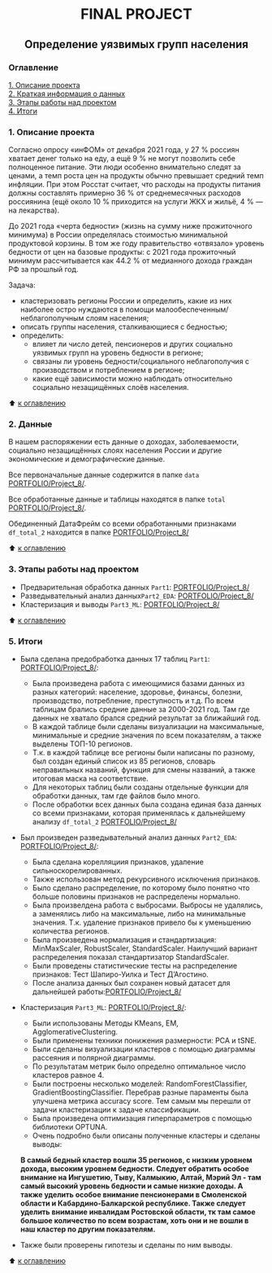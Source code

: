 # <Center>FINAL PROJECT
## <CENTER>Определение уязвимых групп населения

### Оглавление
[1. Описание проекта](./README.md#1-Описание-проекта)  
[2. Краткая информация о данных](./README.md#2-Данные)  
[3. Этапы работы над проектом](./README.md#3-Этапы-работы-над-проектом)  
[4. Итоги](./README.md#4-Итоги)    

### 1. Описание проекта

Согласно опросу «инФОМ» от декабря 2021 года, у 27 % россиян хватает денег только на еду, а ещё 9 % не могут позволить себе полноценное питание. Эти люди особенно внимательно следят за ценами, а темп роста цен на продукты обычно превышает средний темп инфляции. При этом Росстат считает, что расходы на продукты питания должны составлять примерно 36 % от среднемесячных расходов россиянина (ещё около 10 % приходится на услуги ЖКХ и жильё, 4 % — на лекарства).
    
До 2021 года «черта бедности» (жизнь на сумму ниже прожиточного минимума) в России определялась стоимостью минимальной продуктовой корзины. В том же году правительство «отвязало» уровень бедности от цен на базовые продукты: с 2021 года прожиточный минимум рассчитывается как 44.2 % от медианного дохода граждан РФ за прошлый год.
    
Задача:
* кластеризовать регионы России и определить, какие из них наиболее остро нуждаются в помощи малообеспеченным/неблагополучным слоям населения;
* описать группы населения, сталкивающиеся с бедностью;
* определить:
    + влияет ли число детей, пенсионеров и других социально уязвимых групп на уровень бедности в регионе;
    + связаны ли уровень бедности/социального неблагополучия с производством и потреблением в регионе;
    + какие ещё зависимости можно наблюдать относительно социально незащищённых слоёв населения.

:arrow_up: [к оглавлению](./README.md#Оглавление)



### 2. Данные

В нашем распоряжении есть данные о доходах, заболеваемости, социально незащищённых слоях населения России и другие экономические и демографические данные. 
    
Все первоначальные данные содержится в папке `data` [PORTFOLIO/Project_8/](./data).
    
Все обработанные данные и таблицы находятся в папке `total` [PORTFOLIO/Project_8/](./data/total).

Обединенный ДатаФрейм со всеми обработанными признаками `df_total_2` находится в папке [PORTFOLIO/Project_8/](./data/total/df_total_2.csv)

  
:arrow_up: [к оглавлению](./README.md#Оглавление)


### 3. Этапы работы над проектом

- Предварительная обработка данных `Part1`: [PORTFOLIO/Project_8/](./Part_1/Part1.ipynb)
- Разведывательный анализ данных`Part2_EDA`: [PORTFOLIO/Project_8/](./Part_2/Part2_EDA.ipynb)
- Кластеризация и выводы `Part3_ML`: [PORTFOLIO/Project_8/](./Part_3/Part3_ML.ipynb)


:arrow_up: [к оглавлению](./README.md#Оглавление)


### 5. Итоги

* Была сделана предобработка данных 17 таблиц `Part1`: [PORTFOLIO/Project_8/](./Part_1/Part1.ipynb):
    + Была произведена работа с имеющимися базами данных из разных категорий: население, здоровье, финансы, болезни, производство, потребление, преступность и т.д.  По всем таблицам брались средние данные за 2000-2021 год. Там где данных не хватало брался средний результат за ближайший год.
    + В каждой таблице были сделаны визуализации на максимальные, минимальные и средние значения по всем показателям, а также выделены ТОП-10 регионов.
    + Т.к. в каждой таблице все регионы были написаны по разному, был создан единый список из 85 регионов, словарь неправильных названий, функция для смены названий, а также итоговая маска на соответствие.
    + Для некоторых таблиц были созданы отдельные функции для обработки данных, там где файлов было много.
    + После обработки всех данных была создана единая база данных со всеми признаками, которая применялась к дальнейшему анализу `df_total_2` [PORTFOLIO/Project_8/](./data/total/df_total_2.csv)

    
* Был произведен разведывательный анализ данных `Part2_EDA`: [PORTFOLIO/Project_8/](./Part_2/Part2_EDA.ipynb):
    + Была сделана корелляциия признаков, удаление сильноскорелированных.
    + Также использован метод рекурсивного исключения признаков.
    + Было сделано распределение, по которому было понятно что больше половины признаков не распределены нормально.
    + Была произвелдена работа с выбросами. Выбросы не удалялись, а заменялись либо на максимальные, либо на минимальные значения. Т.к. удаление признаков привело бы к уменьшению количества регионов.
    + Была произведена нормализация и стандартизация: MinMaxScaler, RobustScaler, StandardScaler. Наилучший вариант распределения показал стандартизатор StandardScaler.
    + Были проведены статистические тесты на распределение признаков: Тест Шапиро-Уилка и Тест Д’Агостино.
    + После анализа данных был сохранен новый датасет для дальнейшей работы:[PORTFOLIO/Project_8/](./data/total/df_corr_2.csv)

    
* Кластеризация `Part3_ML`: [PORTFOLIO/Project_8/](./Part_3/Part3_ML.ipynb):
    + Были использованы Методы KMeans, EM, AgglomerativeClustering.
    + Были применены техники понижения размерности: PCA и tSNE.
    + Были сделаны визуализации кластеров с помощью диаграммы рассеяния и полярной диаграммы.
    + По результатам метрик было определно оптимальное число кластеров равное 4.
    + Были построены несколько моделей: RandomForestClassifier, GradientBoostingClassifier. Перебрав разные параменты была улучшена метрика accuracy score. Тем самым мы перешли от задачи кластеризации к задаче классификации.
    + Была произведена оптимизация гиперпараметров с помощью библиотеки OPTUNA.
    + Очень подробно были описаны полученные кластеры и сделаны выводы: 
    
    **В самый бедный кластер вошли 35 регионов, с низким уровнем дохода, высоким уровнем бедности. Следует обратить особое внимание на Ингушетию, Тыву, Калмыкию, Алтай, Мэрий Эл - там самый высокий уровень бедности и самые низкие доходы. А также уделить особое внимание пенсионерами в Смоленской области и Кабардино-Балкарской республике. Также следует уделить внимание инвалидам Ростовской области, тк там самое большое количество по всем возрастам, хоть они и не вошли в наш кластер по другим показателям.**
    
 * Также были проверены гипотезы и сделаны по ним выводы.



:arrow_up: [к оглавлению](./README.md#Оглавление)

